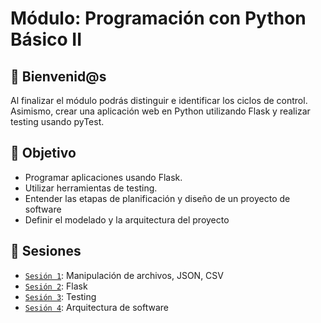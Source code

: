  
# Módulo: Programación con Python Básico II

## :wave: Bienvenid@s

Al finalizar el módulo podrás distinguir e identificar los ciclos de control. Asimismo, crear una aplicación web en Python utilizando Flask y realizar testing usando pyTest.                               

## :dart: Objetivo

 - Programar aplicaciones usando Flask.
 - Utilizar herramientas de testing.
 - Entender las etapas de planificación y diseño de un proyecto de software
 - Definir el modelado y la arquitectura del proyecto


## :bookmark_tabs: Sesiones
 
 - [`Sesión 1`](Sesion-01): Manipulación de archivos, JSON, CSV
 - [`Sesión 2`](Sesion-02): Flask
 - [`Sesión 3`](Sesion-03): Testing
 - [`Sesión 4`](Sesion-04): Arquitectura de software





